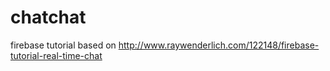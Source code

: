 # chatchat
firebase tutorial based on http://www.raywenderlich.com/122148/firebase-tutorial-real-time-chat
